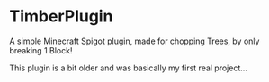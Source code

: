 # TimberPlugin

A simple Minecraft Spigot plugin, made for chopping Trees, by only breaking 1 Block!

This plugin is a bit older and was basically my first real project...

